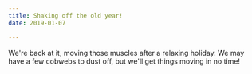 ```yaml
---
title: Shaking off the old year!
date: 2019-01-07

---
```

<!-- ![](/images/20190108_190151.jpg) -->

We're back at it, moving those muscles after a relaxing holiday. We may have a few cobwebs to dust off, but we'll get things moving in no time!
